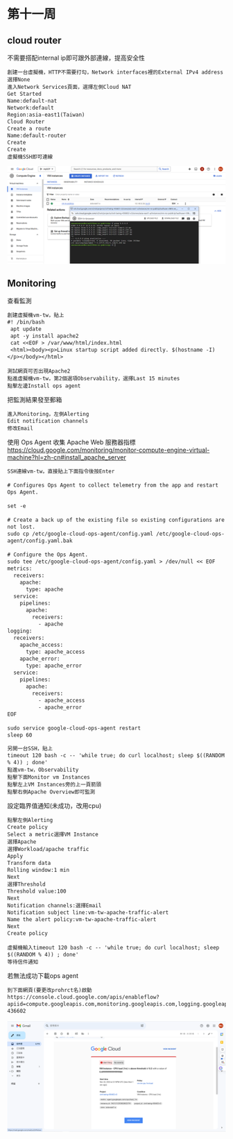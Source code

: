 # 第十一周
## cloud router
不需要搭配internal ip即可跟外部連線，提高安全性
````
創建一台虛擬機，HTTP不需要打勾，Network interfaces裡的External IPv4 address選擇None
進入Network Services頁面，選擇左側Cloud NAT
Get Started
Name:default-nat
Network:default
Region:asia-east1(Taiwan)
Cloud Router
Create a route
Name:default-router
Create
Create
虛擬機SSH即可連線
````
<img src="../pic/1119.png">

## Monitoring
查看監測
````
創建虛擬機vm-tw，貼上
#! /bin/bash
 apt update
 apt -y install apache2
 cat <<EOF > /var/www/html/index.html
 <html><body><p>Linux startup script added directly. $(hostname -I) </p></body></html>

測試網頁可否出現Apache2
點進虛擬機vm-tw，第2個選項Observability，選擇Last 15 minutes
點擊左邊Install ops agent
````
把監測結果發至郵箱
````
進入Monitoring，左側Alerting
Edit notification channels
修改Email
````
使用 Ops Agent 收集 Apache Web 服務器指標
https://cloud.google.com/monitoring/monitor-compute-engine-virtual-machine?hl=zh-cn#install_apache_server
````
SSH連線vm-tw，直接貼上下面指令後按Enter

# Configures Ops Agent to collect telemetry from the app and restart Ops Agent.

set -e

# Create a back up of the existing file so existing configurations are not lost.
sudo cp /etc/google-cloud-ops-agent/config.yaml /etc/google-cloud-ops-agent/config.yaml.bak

# Configure the Ops Agent.
sudo tee /etc/google-cloud-ops-agent/config.yaml > /dev/null << EOF
metrics:
  receivers:
    apache:
      type: apache
  service:
    pipelines:
      apache:
        receivers:
          - apache
logging:
  receivers:
    apache_access:
      type: apache_access
    apache_error:
      type: apache_error
  service:
    pipelines:
      apache:
        receivers:
          - apache_access
          - apache_error
EOF

sudo service google-cloud-ops-agent restart
sleep 60
````
````
另開一台SSH，貼上
timeout 120 bash -c -- 'while true; do curl localhost; sleep $((RANDOM % 4)) ; done'
點進vm-tw，Observability
點擊下面Monitor vm Instances
點擊左上VM Instances旁的上一頁箭頭
點擊右側Apache Overview即可監測
````
設定臨界值通知(未成功，改用cpu)
````
點擊左側Alerting
Create policy
Select a metric選擇VM Instance
選擇Apache
選擇Workload/apache traffic
Apply
Transform data
Rolling window:1 min
Next
選擇Threshold
Threshold value:100
Next
Notification channels:選擇Email
Notification subject line:vm-tw-apache-traffic-alert
Name the alert policy:vm-tw-apache-traffic-alert
Next
Create policy

虛擬機輸入timeout 120 bash -c -- 'while true; do curl localhost; sleep $((RANDOM % 4)) ; done'
等待信件通知
````
若無法成功下載ops agent
````
到下面網頁(要更改prohrct名)啟動
https://console.cloud.google.com/apis/enableflow?apiid=compute.googleapis.com,monitoring.googleapis.com,logging.googleapis.com&project=mygcp-436602
````
<img src="../pic/1119-1.png">
